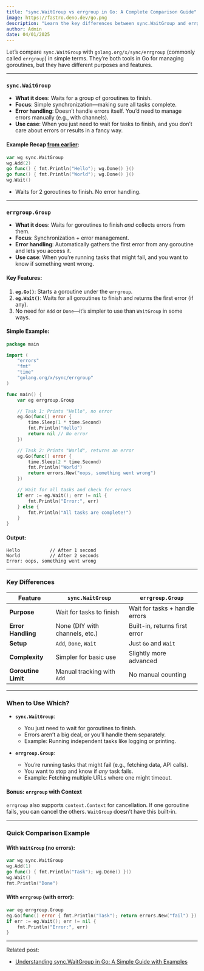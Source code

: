 ```yaml
---
title: "sync.WaitGroup vs errgroup in Go: A Complete Comparison Guide"
image: https://fastro.deno.dev/go.png
description: "Learn the key differences between sync.WaitGroup and errgroup in Go. This guide covers error handling, use cases, and practical examples to help you choose the right tool for concurrent programming."
author: Admin
date: 04/01/2025
---
```


Let’s compare `sync.WaitGroup` with `golang.org/x/sync/errgroup` (commonly
called `errgroup`) in simple terms. They’re both tools in Go for managing
goroutines, but they have different purposes and features.

---

### `sync.WaitGroup`

- **What it does**: Waits for a group of goroutines to finish.
- **Focus**: Simple synchronization—making sure all tasks complete.
- **Error handling**: Doesn’t handle errors itself. You’d need to manage errors
  manually (e.g., with channels).
- **Use case**: When you just need to wait for tasks to finish, and you don’t
  care about errors or results in a fancy way.

#### Example Recap [from earlier](/blog/waitgroup):

```go
var wg sync.WaitGroup
wg.Add(2)
go func() { fmt.Println("Hello"); wg.Done() }()
go func() { fmt.Println("World"); wg.Done() }()
wg.Wait()
```

- Waits for 2 goroutines to finish. No error handling.

---

### `errgroup.Group`

- **What it does**: Waits for goroutines to finish _and_ collects errors from
  them.
- **Focus**: Synchronization + error management.
- **Error handling**: Automatically gathers the first error from any goroutine
  and lets you access it.
- **Use case**: When you’re running tasks that might fail, and you want to know
  if something went wrong.

#### Key Features:

1. **`eg.Go()`**: Starts a goroutine under the `errgroup`.
2. **`eg.Wait()`**: Waits for all goroutines to finish and returns the first
   error (if any).
3. No need for `Add` or `Done`—it’s simpler to use than `WaitGroup` in some
   ways.

#### Simple Example:

```go
package main

import (
    "errors"
    "fmt"
    "time"
    "golang.org/x/sync/errgroup"
)

func main() {
    var eg errgroup.Group

    // Task 1: Prints "Hello", no error
    eg.Go(func() error {
        time.Sleep(1 * time.Second)
        fmt.Println("Hello")
        return nil // No error
    })

    // Task 2: Prints "World", returns an error
    eg.Go(func() error {
        time.Sleep(2 * time.Second)
        fmt.Println("World")
        return errors.New("oops, something went wrong")
    })

    // Wait for all tasks and check for errors
    if err := eg.Wait(); err != nil {
        fmt.Println("Error:", err)
    } else {
        fmt.Println("All tasks are complete!")
    }
}
```

#### Output:

```
Hello           // After 1 second
World           // After 2 seconds
Error: oops, something went wrong
```

---

### Key Differences

| Feature             | `sync.WaitGroup`               | `errgroup.Group`               |
| ------------------- | ------------------------------ | ------------------------------ |
| **Purpose**         | Wait for tasks to finish       | Wait for tasks + handle errors |
| **Error Handling**  | None (DIY with channels, etc.) | Built-in, returns first error  |
| **Setup**           | `Add`, `Done`, `Wait`          | Just `Go` and `Wait`           |
| **Complexity**      | Simpler for basic use          | Slightly more advanced         |
| **Goroutine Limit** | Manual tracking with `Add`     | No manual counting             |

---

### When to Use Which?

- **`sync.WaitGroup`**:
  - You just need to wait for goroutines to finish.
  - Errors aren’t a big deal, or you’ll handle them separately.
  - Example: Running independent tasks like logging or printing.

- **`errgroup.Group`**:
  - You’re running tasks that might fail (e.g., fetching data, API calls).
  - You want to stop and know if _any_ task fails.
  - Example: Fetching multiple URLs where one might timeout.

#### Bonus: `errgroup` with Context

`errgroup` also supports `context.Context` for cancellation. If one goroutine
fails, you can cancel the others. `WaitGroup` doesn’t have this built-in.

---

### Quick Comparison Example

#### With `WaitGroup` (no errors):

```go
var wg sync.WaitGroup
wg.Add(1)
go func() { fmt.Println("Task"); wg.Done() }()
wg.Wait()
fmt.Println("Done")
```

#### With `errgroup` (with error):

```go
var eg errgroup.Group
eg.Go(func() error { fmt.Println("Task"); return errors.New("fail") })
if err := eg.Wait(); err != nil {
    fmt.Println("Error:", err)
}
```

---

Related post:

- [Understanding sync.WaitGroup in Go: A Simple Guide with Examples](/blog/waitgroup)

